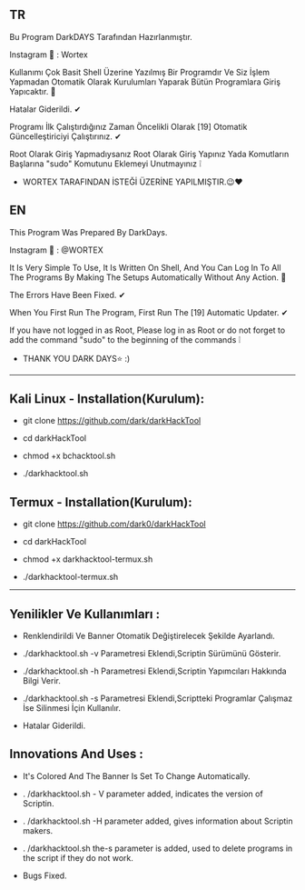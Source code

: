 

TR
--
Bu Program DarkDAYS Tarafından Hazırlanmıştır.

Instagram 📸 : Wortex

Kullanımı Çok Basit Shell Üzerine Yazılmış Bir Programdır Ve Siz İşlem Yapmadan Otomatik Olarak Kurulumları Yaparak Bütün Programlara Giriş Yapıcaktır. 💯

Hatalar Giderildi. ✔

Programı İlk Çalıştırdığınız Zaman Öncelikli Olarak [19] Otomatik Güncelleştiriciyi Çalıştırınız. ✔

Root Olarak Giriş Yapmadıysanız Root Olarak Giriş Yapınız Yada Komutların Başlarına "sudo" Komutunu Eklemeyi Unutmayınız ❕

- WORTEX TARAFINDAN İSTEĞİ ÜZERİNE YAPILMIŞTIR.😉❤

EN
--
This Program Was Prepared By DarkDays.

Instagram 📸 : @WORTEX

It Is Very Simple To Use, It Is Written On Shell, And You Can Log In To All The Programs By Making The Setups Automatically Without Any Action. 💯

The Errors Have Been Fixed. ✔

When You First Run The Program, First Run The [19] Automatic Updater. ✔

If you have not logged in as Root, Please log in as Root or do not forget to add the command "sudo" to the beginning of the commands ❕

- THANK YOU DARK DAYS⭐ :)

--------------------------------------------------------------------------

Kali Linux - Installation(Kurulum):
--
- git clone https://github.com/dark/darkHackTool

- cd darkHackTool

- chmod +x bchacktool.sh

- ./darkhacktool.sh

Termux - Installation(Kurulum):
--
- git clone https://github.com/dark0/darkHackTool

- cd darkHackTool

- chmod +x darkhacktool-termux.sh

- ./darkhacktool-termux.sh

--------------------------------------------------------------------------

Yenilikler Ve Kullanımları :
----
- Renklendirildi Ve Banner Otomatik Değiştirelecek Şekilde Ayarlandı.

- ./darkhacktool.sh -v Parametresi Eklendi,Scriptin Sürümünü Gösterir.

- ./darkhacktool.sh -h Parametresi Eklendi,Scriptin Yapımcıları Hakkında Bilgi Verir.

- ./darkhacktool.sh -s Parametresi Eklendi,Scriptteki Programlar Çalışmaz İse Silinmesi İçin Kullanılır.

- Hatalar Giderildi.

Innovations And Uses :
----
- It's Colored And The Banner Is Set To Change Automatically.

- . /darkhacktool.sh - V parameter added, indicates the version of Scriptin.

- . /darkhacktool.sh -H parameter added, gives information about Scriptin makers.

- . /darkhacktool.sh the-s parameter is added, used to delete programs in the script if they do not work.

- Bugs Fixed.


